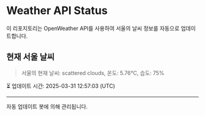 
# Weather API Status

이 리포지토리는 OpenWeather API를 사용하여 서울의 날씨 정보를 자동으로 업데이트합니다.

## 현재 서울 날씨
> 서울의 현재 날씨: scattered clouds, 온도: 5.76°C, 습도: 75%

⏳ 업데이트 시간: 2025-03-31 12:57:03 (UTC)

---
자동 업데이트 봇에 의해 관리됩니다.
